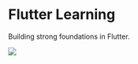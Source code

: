 # Flutter Learning

Building strong foundations in Flutter.

<p>
<img src="https://dce0qyjkutl4h.cloudfront.net/wp-content/uploads/2020/10/flutter-app-developer.jpg">
</p>
